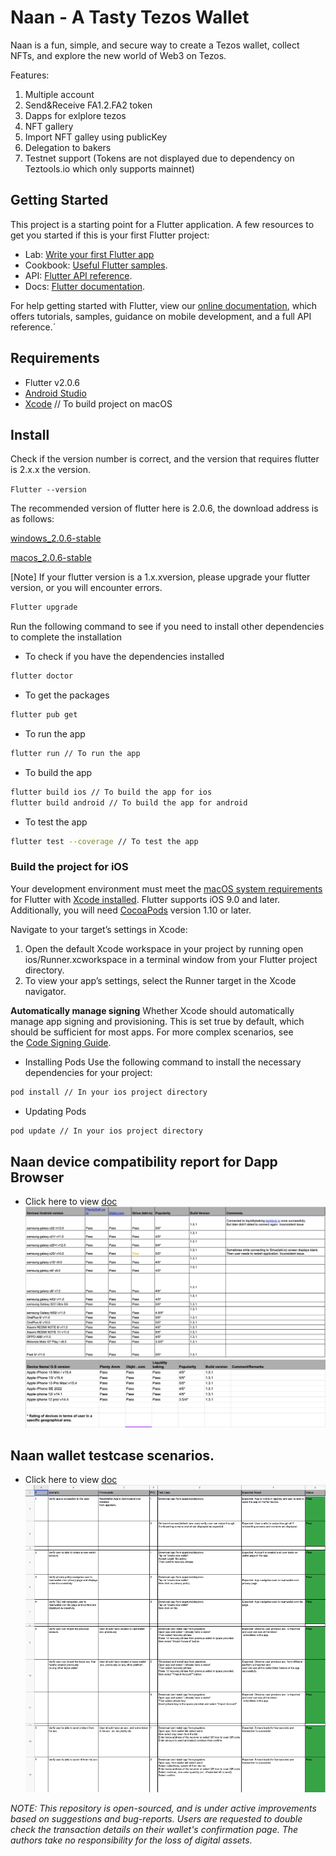 # Naan - A Tasty Tezos Wallet

Naan is a fun, simple, and secure way to create a Tezos wallet, collect NFTs, and explore the new world of Web3 on Tezos.

Features:

1. Multiple account
2. Send&Receive FA1.2.FA2 token
3. Dapps for exlplore tezos
4. NFT gallery
5. Import NFT galley using publicKey
6. Delegation to bakers
7. Testnet support (Tokens are not displayed due to dependency on Teztools.io which only supports mainnet)

## Getting Started

This project is a starting point for a Flutter application. A few resources to get you started if this is your first Flutter project:

- Lab: [Write your first Flutter app](https://flutter.dev/docs/get-started/hello-world)
- Cookbook: [Useful Flutter samples](https://flutter.dev/docs/cookbook/design/useful-elements).
- API: [Flutter API reference](https://api.flutter.dev/).
- Docs: [Flutter documentation](https://flutter.dev/docs/).

For help getting started with Flutter, view our [online documentation](https://flutter.dev/docs), which offers tutorials, samples, guidance on mobile development, and a full API reference.´

## Requirements

- Flutter v2.0.6
- [Android Studio](https://developer.android.com/studio?gclid=CjwKCAjw3K2XBhAzEiwAmmgrAt5_YcC3ioQZtDywUHoioOSz6PQ4fG2VxJL_Sx3j7HKfaC3ZeHTo1BoCfWwQAvD_BwE&gclsrc=aw.ds#downloads)
- [Xcode](https://developer.apple.com/xcode/resources/) // To build project on macOS

## Install

Check if the version number is correct, and the version that requires flutter is 2.x.x the version.

`Flutter --version`

The recommended version of flutter here is 2.0.6, the download address is as follows:

[windows_2.0.6-stable](https://storage.googleapis.com/flutter_infra_release/releases/stable/windows/flutter_windows_2.0.6-stable.zip)

[macos_2.0.6-stable](https://storage.googleapis.com/flutter_infra_release/releases/stable/macos/flutter_macos_2.0.6-stable.zip)

[Note] If your flutter version is a 1.x.xversion, please upgrade your flutter version, or you will encounter errors.

```sh
Flutter upgrade
```

Run the following command to see if you need to install other dependencies to complete the installation

- To check if you have the dependencies installed

```sh
flutter doctor
```

- To get the packages

```sh
flutter pub get
```

- To run the app

```sh
flutter run // To run the app
```

- To build the app

```sh
flutter build ios // To build the app for ios
flutter build android // To build the app for android
```

- To test the app

```sh
flutter test --coverage // To test the app
```

### Build the project for iOS

Your development environment must meet the [macOS system requirements](https://docs.flutter.dev/get-started/install/macos#system-requirements) for Flutter with [Xcode installed](https://docs.flutter.dev/get-started/install/macos#install-xcode). Flutter supports iOS 9.0 and later. Additionally, you will need [CocoaPods](https://cocoapods.org/) version 1.10 or later.

Navigate to your target’s settings in Xcode:

1. Open the default Xcode workspace in your project by running open ios/Runner.xcworkspace in a terminal window from your Flutter project directory.
2. To view your app’s settings, select the Runner target in the Xcode navigator.

**Automatically manage signing**
Whether Xcode should automatically manage app signing and provisioning. This is set true by default, which should be sufficient for most apps. For more complex scenarios, see the [Code Signing Guide](https://developer.apple.com/library/content/documentation/Security/Conceptual/CodeSigningGuide/Introduction/Introduction.html).

- Installing Pods
  Use the following command to install the necessary dependencies for your project:

```sh
pod install // In your ios project directory
```

- Updating Pods

```sh
pod update // In your ios project directory
```

## Naan device compatibility report for Dapp Browser

- Click here to view [doc](https://docs.google.com/spreadsheets/d/1_YM3T2tcfbEkr9upE3RgxicZQLstixKaCu5P177XW3Q/edit?usp=sharing)
  ![Naan device compatibility report for Dapp Browser android](naan_device_compatibility_report_android.png)
  ![Naan device compatibility report for Dapp Browser ios](naan_device_compatibility_report_ios.png)

## Naan wallet testcase scenarios.
- Click here to view [doc](https://docs.google.com/spreadsheets/d/1PgiDEE6Le2kG7MtyD7SPV-0khhxqDnjdLVzIXqmf2MQ/edit?usp=sharing)
![NaanWallet Testcase Scenarios](naan_wallet_testcase_scenarios.png)

_NOTE:
This repository is open-sourced, and is under active improvements based on suggestions and bug-reports. Users are requested to double check the transaction details on their wallet's confirmation page. The authors take no responsibility for the loss of digital assets._
